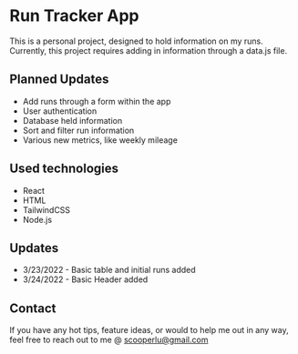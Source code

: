 # Run Tracker App

This is a personal project, designed to hold information on my runs. Currently, this project requires adding in information through a data.js file.

## Planned Updates

- Add runs through a form within the app
- User authentication
- Database held information
- Sort and filter run information
- Various new metrics, like weekly mileage

## Used technologies

- React
- HTML
- TailwindCSS
- Node.js

## Updates

- 3/23/2022 - Basic table and initial runs added
- 3/24/2022 - Basic Header added

## Contact

If you have any hot tips, feature ideas, or would to help me out in any way, feel free to reach out to me @ scooperlu@gmail.com